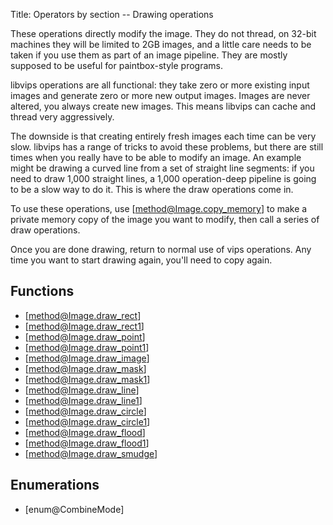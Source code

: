 Title: Operators by section -- Drawing operations

<!-- libvips/draw -->

These operations directly modify the image. They do not thread, on 32-bit
machines they will be limited to 2GB images, and a little care needs to be
taken if you use them as part of an image pipeline. They are mostly supposed
to be useful for paintbox-style programs.

libvips operations are all functional: they take zero or more existing input
images and generate zero or more new output images. Images are never altered,
you always create new images. This means libvips can cache and thread very
aggressively.

The downside is that creating entirely fresh images each time can be very
slow. libvips has a range of tricks to avoid these problems, but there are
still times when you really have to be able to modify an image. An example
might be drawing a curved line from a set of straight line segments: if you
need to draw 1,000 straight lines, a 1,000 operation-deep pipeline is going
to be a slow way to do it. This is where the draw operations come in.

To use these operations, use [method@Image.copy_memory] to make a private
memory copy of the image you want to modify, then call a series of draw
operations.

Once you are done drawing, return to normal use of vips operations. Any time
you want to start drawing again, you'll need to copy again.

## Functions

* [method@Image.draw_rect]
* [method@Image.draw_rect1]
* [method@Image.draw_point]
* [method@Image.draw_point1]
* [method@Image.draw_image]
* [method@Image.draw_mask]
* [method@Image.draw_mask1]
* [method@Image.draw_line]
* [method@Image.draw_line1]
* [method@Image.draw_circle]
* [method@Image.draw_circle1]
* [method@Image.draw_flood]
* [method@Image.draw_flood1]
* [method@Image.draw_smudge]

## Enumerations

* [enum@CombineMode]
